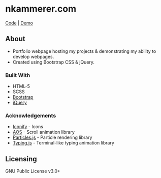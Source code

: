 # nkammerer.com
[Code](https://github.com/nxrada/nkammerer.com)  |  [Demo](https://www.nkammerer.com)

## About 
- Portfolio webpage hosting my projects & demonstrating my ability to develop webpages. 
- Created using Bootstrap CSS & jQuery. 

### Built With

- HTML-5
- SCSS
- [Bootstrap](https://getbootstrap.com)
- [jQuery](https://jquery.com)

### Acknowledgements
 
- [Iconify](https://iconify.design/) -  Icons
- [AOS](https://github.com/michalsnik/aos) - Scroll animation library
- [Particles.js]() - Particle rendering library
- [Typing.js]() - Terminal-like typing animation library


## Licensing 

GNU Public License v3.0+
